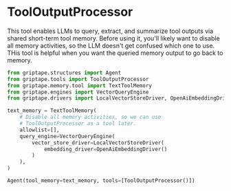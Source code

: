 # ToolOutputProcessor

This tool enables LLMs to query, extract, and summarize tool outputs via shared short-term tool memory. Before using it, you'll likely want to disable all memory activities, so the LLM doesn't get confused which one to use. THis tool is helpful when you want the queried memory output to go back to memory.

```python
from griptape.structures import Agent
from griptape.tools import ToolOutputProcessor
from griptape.memory.tool import TextToolMemory
from griptape.engines import VectorQueryEngine
from griptape.drivers import LocalVectorStoreDriver, OpenAiEmbeddingDriver

text_memory = TextToolMemory(
    # Disable all memory activities, so we can use
    # ToolOutputProcessor as a tool later.
    allowlist=[],
    query_engine=VectorQueryEngine(
        vector_store_driver=LocalVectorStoreDriver(
            embedding_driver=OpenAiEmbeddingDriver()
        )
    ),
)

Agent(tool_memory=text_memory, tools=[ToolOutputProcessor()])
```
